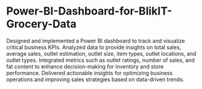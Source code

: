 # Power-BI-Dashboard-for-BlikIT-Grocery-Data
Designed and implemented a Power BI dashboard to track and visualize critical business KPIs.
Analyzed data to provide insights on total sales, average sales, outlet estimation, outlet size, item types, outlet locations, and outlet types.
Integrated metrics such as outlet ratings, number of sales, and fat content to enhance decision-making for inventory and store performance.
Delivered actionable insights for optimizing business operations and improving sales strategies based on data-driven trends.
